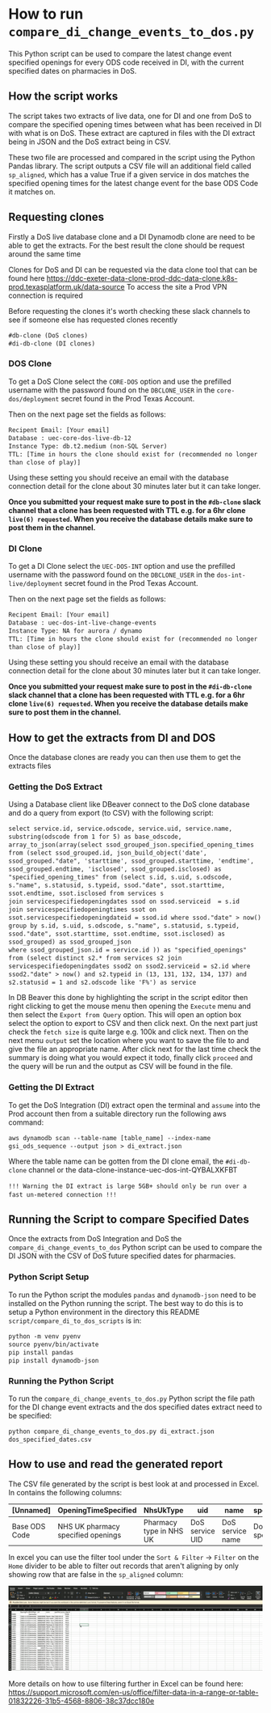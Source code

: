 # How to run `compare_di_change_events_to_dos.py`

This Python script can be used to compare the latest change event specified openings for every ODS code received in DI, with the current specified dates on pharmacies in DoS.

## **How the script works**

The script takes two extracts of live data, one for DI and one from DoS to compare the specified opening times between what has been received in DI with what is on DoS. These extract are captured in files with the DI extract being in JSON and the DoS extract being in CSV.

These two file are processed and compared in the script using the Python Pandas library. The script outputs a CSV file will an additional field called `sp_aligned`, which has a value True if a given service in dos matches the specified opening times for the latest change event for the base ODS Code it matches on.

## **Requesting clones**

Firstly a DoS live database clone and a DI Dynamodb clone are need to be able to get the extracts. For the best result the clone should be request around the same time

Clones for DoS and DI can be requested via the data clone tool that can be found here <https://ddc-exeter-data-clone-prod-ddc-data-clone.k8s-prod.texasplatform.uk/data-source>
To access the site a Prod VPN connection is required

Before requesting the clones it's worth checking these slack channels to see if someone else has requested clones recently

    #db-clone (DoS clones)
    #di-db-clone (DI clones)

### **DOS Clone**

To get a DoS Clone select the `CORE-DOS` option and use the prefilled username with the password found on the `DBCLONE_USER` in the `core-dos/deployment` secret found in the Prod Texas Account.

Then on the next page set the fields as follows:

    Recipent Email: [Your email]
    Database : uec-core-dos-live-db-12
    Instance Type: db.t2.medium (non-SQL Server)
    TTL: [Time in hours the clone should exist for (recommended no longer than close of play)]

Using these setting you should receive an email with the database connection detail for the clone about 30 minutes later but it can take longer.

**Once you submitted your request make sure to post in the `#db-clone` slack channel that a clone has been requested with TTL e.g. for a 6hr clone `live(6) requested`. When you receive the database details make sure to post them in the channel.**

### **DI Clone**

To get a DI Clone select the `UEC-DOS-INT` option and use the prefilled username with the password found on the `DBCLONE_USER` in the `dos-int-live/deployment` secret found in the Prod Texas Account.

Then on the next page set the fields as follows:

    Recipent Email: [Your email]
    Database : uec-dos-int-live-change-events
    Instance Type: NA for aurora / dynamo
    TTL: [Time in hours the clone should exist for (recommended no longer than close of play)]

Using these setting you should receive an email with the database connection detail for the clone about 30 minutes later but it can take longer.

**Once you submitted your request make sure to post in the `#di-db-clone` slack channel that a clone has been requested with TTL e.g. for a 6hr clone `live(6) requested`. When you receive the database details make sure to post them in the channel.**

## **How to get the extracts from DI and DOS**

Once the database clones are ready you can then use them to get the extracts files

### **Getting the DoS Extract**

Using a Database client like DBeaver connect to the DoS clone database and do a query from export (to CSV) with the following script:

    select service.id, service.odscode, service.uid, service.name, substring(odscode from 1 for 5) as base_odscode, array_to_json(array(select ssod_grouped_json.specified_opening_times
    from (select ssod_grouped.id, json_build_object('date', ssod_grouped."date", 'starttime', ssod_grouped.starttime, 'endtime', ssod_grouped.endtime, 'isclosed', ssod_grouped.isclosed) as "specified_opening_times" from (select s.id, s.uid, s.odscode, s."name", s.statusid, s.typeid, ssod."date", ssot.starttime, ssot.endtime, ssot.isclosed from services s
    join servicespecifiedopeningdates ssod on ssod.serviceid  = s.id
    join servicespecifiedopeningtimes ssot on ssot.servicespecifiedopeningdateid = ssod.id where ssod."date" > now()
    group by s.id, s.uid, s.odscode, s."name", s.statusid, s.typeid, ssod."date", ssot.starttime, ssot.endtime, ssot.isclosed) as ssod_grouped) as ssod_grouped_json
    where ssod_grouped_json.id = service.id )) as "specified_openings" from (select distinct s2.* from services s2 join servicespecifiedopeningdates ssod2 on ssod2.serviceid = s2.id where ssod2."date" > now() and s2.typeid in (13, 131, 132, 134, 137) and s2.statusid = 1 and s2.odscode like 'F%') as service

In DB Beaver this done by highlighting the script in the script editor then right clicking to get the mouse menu then opening the `Execute` menu and then select the `Export from Query` option. This will open an option box select the option to export to CSV and then click next.
On the next part just check the `fetch size` is quite large e.g. 100k and click next. Then on the next menu `output` set the location where you want to save the file to and give the file
an appropriate name. After click next for the last time check the summary is doing what you would expect it todo, finally click `proceed` and the query will be run and the output as CSV will be found in the file.

### **Getting the DI Extract**

To get the DoS Integration (DI) extract open the terminal and `assume` into the Prod account then from a suitable directory run the following aws command:

    aws dynamodb scan --table-name [table_name] --index-name gsi_ods_sequence --output json > di_extract.json

Where the table name can be gotten from the DI clone email, the `#di-db-clone` channel or the
data-clone-instance-uec-dos-int-QYBALXKFBT

`!!! Warning the DI extract is large 5GB+ should only be run over a fast un-metered connection !!!`

## Running the Script to compare Specified Dates

Once the extracts from DoS Integration and DoS the `compare_di_change_events_to_dos` Python script can be used to compare the DI JSON with the CSV of DoS future specified dates for pharmacies.

### **Python Script Setup**

To run the Python script the modules `pandas` and `dynamodb-json` need to be installed on the Python running the script. The best way to do this is to setup a Python environment in the directory this README `script/compare_di_to_dos_scripts` is in:

    python -m venv pyenv
    source pyenv/bin/activate
    pip install pandas
    pip install dynamodb-json

### **Running the Python Script**

To run the `compare_di_change_events_to_dos.py` Python script the file path for the DI change event extracts and the dos specified dates extract need to be specified:

    python compare_di_change_events_to_dos.py di_extract.json dos_specified_dates.csv

## How to use and read the generated report

The CSV file generated by the script is best look at and processed in Excel. In contains the following columns:

| [Unnamed] | OpeningTimeSpecified | NhsUkType | uid | name | specified_openings | sp_aligned |
| - | - | - | - | - | - | - |
| Base ODS Code | NHS UK pharmacy specified openings | Pharmacy type in NHS UK | DoS service UID | DoS service name | DoS service specified openings | True if the openings match |

In excel you can use the filter tool under the `Sort & Filter` -> `Filter` on the `Home` divider to be able to filter out records that aren't aligning by only showing row that are false in the `sp_aligned` column:

![how_to_filter](./how_to_filter.gif)

More details on how to use filtering further in Excel can be found here: <https://support.microsoft.com/en-us/office/filter-data-in-a-range-or-table-01832226-31b5-4568-8806-38c37dcc180e>
